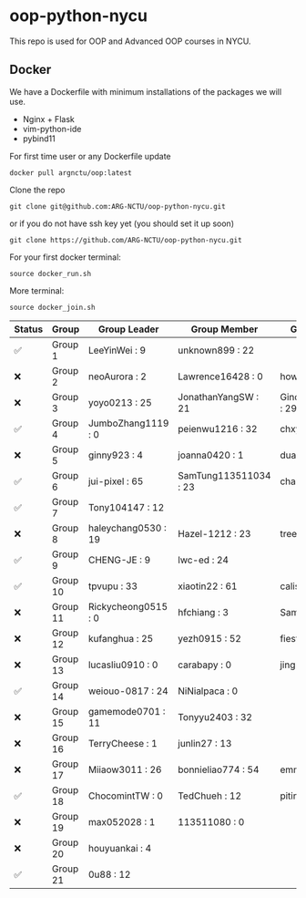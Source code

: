 # oop-python-nycu

This repo is used for OOP and Advanced OOP courses in NYCU.

## Docker

We have a Dockerfile with minimum installations of the packages we will use.
* Nginx + Flask
* vim-python-ide
* pybind11

For first time user or any Dockerfile update
```
docker pull argnctu/oop:latest
```

Clone the repo
```
git clone git@github.com:ARG-NCTU/oop-python-nycu.git
```
or if you do not have ssh key yet (you should set it up soon)
```
git clone https://github.com/ARG-NCTU/oop-python-nycu.git
```

For your first docker terminal:
```
source docker_run.sh
```

More terminal:
```
source docker_join.sh
```

<!--START_SECTION:pytest-->
| Status | Group | Group Leader | Group Member | Group Member.1 |
| ------ | ------ | ------ | ------ | ------ |
| ✅ | Group 1 | LeeYinWei : 9 | unknown899 : 22 |  |
| ❌ | Group 2 | neoAurora : 2 | Lawrence16428 : 0 | howardhung14 : 14 |
| ❌ | Group 3 | yoyo0213 : 25 | JonathanYangSW : 21 | GinoChen113511247 : 29 |
| ✅ | Group 4 | JumboZhang1119 : 0 | peienwu1216 : 32 | chxyuuu : 46 |
| ❌ | Group 5 | ginny923 : 4 | joanna0420 : 1 | dua0505 : 1 |
| ✅ | Group 6 | jui-pixel : 65 | SamTung113511034 : 23 | charles691 : 34 |
| ✅ | Group 7 | Tony104147 : 12 |  |  |
| ❌ | Group 8 | haleychang0530 : 19 | Hazel-1212 : 23 | tree1014 : 1 |
| ✅ | Group 9 | CHENG-JE : 9 | lwc-ed : 24 |  |
| ✅ | Group 10 | tpvupu : 33 | xiaotin22 : 61 | calistayang : 12 |
| ❌ | Group 11 | Rickycheong0515 : 0 | hfchiang : 3 | Samuel11GitHub : 0 |
| ❌ | Group 12 | kufanghua : 25 | yezh0915 : 52 | fiesta0217 : 10 |
| ❌ | Group 13 | lucasliu0910 : 0 | carabapy : 0 | jing1688 : 59 |
| ✅ | Group 14 | weiouo-0817 : 24 | NiNialpaca : 0 |  |
| ❌ | Group 15 | gamemode0701 : 11 | Tonyyu2403 : 32 |  |
| ❌ | Group 16 | TerryCheese : 1 | junlin27 : 13 |  |
| ❌ | Group 17 | Miiaow3011 : 26 | bonnieliao774 : 54 | emmazheng0318 : 3 |
| ✅ | Group 18 | ChocomintTW : 0 | TedChueh : 12 | pitinghsu : 0 |
| ❌ | Group 19 | max052028 : 1 | 113511080 : 0 |  |
| ❌ | Group 20 | houyuankai : 4 |  |  |
| ✅ | Group 21 | 0u88 : 12 |  |  |
<!--END_SECTION:pytest-->